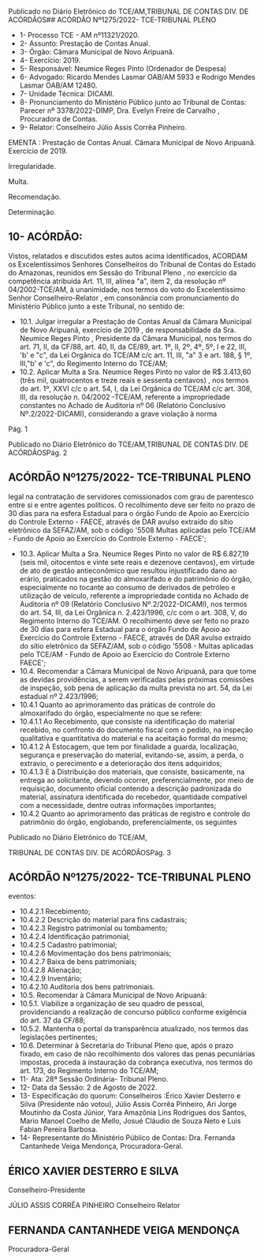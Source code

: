 Publicado  no  Diário  Eletrônico do TCE/AM,TRIBUNAL DE CONTAS DIV. DE ACÓRDÃOS## ACÓRDÃO Nº1275/2022- TCE-TRIBUNAL PLENO

- 1- Processo TCE - AM nº11321/2020.
- 2- Assunto: Prestação de Contas Anual.
- 3- Órgão: Câmara Municipal de Novo Aripuanâ.
- 4- Exercício: 2019.
- 5- Responsável: Neumice Reges Pinto (Ordenador de Despesa)
- 6- Advogado: Ricardo  Mendes  Lasmar  OAB/AM  5933  e  Rodrigo  Mendes  Lasmar OAB/AM 12480.
- 7- Unidade Técnica: DICAMI.
- 8- Pronunciamento do Ministério Público junto  ao  Tribunal  de  Contas: Parecer  nº 3378/2022-DIMP, Dra. Evelyn Freire de Carvalho , Procuradora de Contas.
- 9- Relator: Conselheiro Júlio Assis Corrêa Pinheiro.

EMENTA : Prestação  de  Contas  Anual.  Câmara Municipal de Novo Aripuanâ. Exercício de 2019.

Irregularidade.

Multa.

Recomendação.

Determinação.

## 10-  ACÓRDÃO:

Vistos, relatados e discutidos estes autos acima identificados, ACORDAM os Excelentíssimos Senhores Conselheiros do Tribunal de Contas do Estado do Amazonas, reunidos em Sessão do Tribunal Pleno , no exercício da competência atribuída Art. 11, III, alínea "a", item 2, da resolução nº 04/2002-TCE/AM, à unanimidade, nos termos do voto do  Excelentíssimo  Senhor  Conselheiro-Relator ,  em  consonância com  pronunciamento do Ministério Público junto a este Tribunal, no sentido de:

- 10.1. Julgar irregular a Prestação de Contas Anual da Câmara Municipal de  Novo  Aripuanã,  exercício  de  2019 ,  de  responsabilidade  da Sra. Neumice Reges Pinto , Presidente da Câmara Municipal, nos termos do art. 71, II, da CF/88, art. 40, II, da CE/89, art. 1º, II, 2º, 4º, 5º, I e 22, III, 'b' e "c", da Lei Orgânica do TCE/AM c/c art. 11, III, "a" 3 e art. 188, § 1º, III,"b' e 'c", do Regimento Interno do TCE/AM;
- 10.2. Aplicar Multa a Sra. Neumice Reges Pinto no valor de R$ 3.413,60 (três mil, quatrocentos e treze reais e sessenta centavos) , nos termos do art. 1º, XXVI c/c o art.  54, I, da Lei Orgânica do TCE/AM c/c art. 308, III, da resolução n. 04/2002 -TCE/AM, referente a  impropriedade  constantes  no  Achado  de  Auditoria  nº  06  (Relatório Conclusivo Nº.2/2022-DICAMI), considerando a grave violação à norma

Pág. 1

Publicado  no  Diário  Eletrônico do TCE/AM,TRIBUNAL DE CONTAS DIV. DE ACÓRDÃOSPág. 2

## ACÓRDÃO Nº1275/2022- TCE-TRIBUNAL PLENO

legal na contratação de servidores comissionados com grau de parentesco entre si e entre agentes políticos. O recolhimento deve ser feito no prazo de 30 dias para na esfera Estadual para o órgão Fundo de  Apoio  ao  Exercício  do  Controle  Externo  -  FAECE,  através  de  DAR avulso extraído do sítio eletrônico da SEFAZ/AM, sob o código '5508 Multas  aplicadas  pelo  TCE/AM  -  Fundo  de  Apoio  ao  Exercício  do Controle Externo - FAECE';

- 10.3. Aplicar Multa a  Sra. Neumice Reges Pinto no  valor  de R$ 6.827,19 (seis  mil,  oitocentos  e  vinte  sete  reais  e  dezenove  centavos), em virtude de ato de gestão antieconômico que resultou injustificado dano ao  erário,  praticados  na  gestão  do  almoxarifado  e  do  patrimônio  do órgão, especialmente no tocante ao consumo de derivados de petróleo e utilização  de  veículo,  referente  a  impropriedade  contida  no  Achado  de Auditoria nº 09 (Relatório Conclusivo Nº.2/2022-DICAMI), nos termos do art.  54,  III,  da  Lei  Orgânica  n.  2.423/1996,  c/c  com  o  art.  308,  V,  do Regimento Interno do TCE/AM. O recolhimento deve ser feito no prazo de  30  dias para esfera  Estadual  para  o  órgão  Fundo  de  Apoio  ao Exercício do Controle Externo - FAECE, através de DAR avulso extraído do sítio eletrônico da SEFAZ/AM, sob o código '5508 - Multas aplicadas pelo  TCE/AM  -  Fundo  de  Apoio  ao  Exercício  do  Controle  Externo  FAECE';
- 10.4. Recomendar a Câmara Municipal de Novo Aripuanâ, para que tome as devidas providências, a serem verificadas pelas próximas comissões de inspeção,  sob  pena  de  aplicação  da  multa  prevista  no  art.  54,  da  Lei estadual nº 2.423/1996;
- 10.4.1 Quanto ao aprimoramento das práticas de controle do almoxarifado do órgão, especialmente no que se refere:
- 10.4.1.1 Ao  Recebimento,  que  consiste  na  identificação  do  material recebido, no confronto do documento fiscal com o pedido, na inspeção qualitativa e quantitativa do material e na aceitação formal do mesmo;
- 10.4.1.2 À  Estocagem,  que  tem  por  finalidade  a  guarda,  localização, segurança  e  preservação  do  material,  evitando-se,  assim,  a  perda,  o extravio, o perecimento e a deterioração dos itens adquiridos;
- 10.4.1.3 E  à  Distribuição  dos  materiais,  que  consiste,  basicamente,  na entrega ao solicitante, devendo ocorrer, preferencialmente, por meio de requisição,  documento  oficial  contendo  a  descrição  padronizada  do material,  assinatura  identificada  do  recebedor,  quantidade  compatível com a necessidade, dentre outras informações importantes;
- 10.4.2 Quanto ao aprimoramento das práticas de registro e controle do patrimônio do órgão, englobando, preferencialmente, os seguintes

Publicado  no  Diário  Eletrônico do TCE/AM,

TRIBUNAL DE CONTAS DIV. DE ACÓRDÃOSPág. 3

## ACÓRDÃO Nº1275/2022- TCE-TRIBUNAL PLENO

eventos:

- 10.4.2.1 Recebimento;
- 10.4.2.2 Descrição do material para fins cadastrais;
- 10.4.2.3 Registro patrimonial ou tombamento;
- 10.4.2.4 Identificação patrimonial;
- 10.4.2.5 Cadastro patrimonial;
- 10.4.2.6 Movimentação dos bens patrimoniais;
- 10.4.2.7 Baixa de bens patrimoniais;
- 10.4.2.8 Alienação;
- 10.4.2.9 Inventário;
- 10.4.2.10 Auditoria dos bens patrimoniais.
- 10.5. Recomendar à Câmara Municipal de Novo Aripuanâ:
- 10.5.1. Viabilize a organização de seu quadro de pessoal, providenciando a realização de concurso público conforme exigência do art. 37 da CF/88;
- 10.5.2. Mantenha o portal da transparência atualizado, nos termos das legislações pertinentes;
- 10.6. Determinar à Secretaria do Tribunal Pleno que, após o prazo fixado, em caso de não recolhimento dos valores das penas pecuniárias impostas, proceda à instauração da cobrança executiva, nos termos do art. 173, do Regimento Interno do TCE/AM;
- 11-  Ata: 28ª Sessão Ordinária- Tribunal Pleno.
- 12-  Data da Sessão: 2 de Agosto de 2022.
- 13-  Especificação do quorum: Conselheiros :Érico Xavier Desterro e Silva (Presidente não  votou),  Júlio  Assis  Corrêa  Pinheiro,  Ari  Jorge  Moutinho  da  Costa  Júnior,  Yara Amazônia Lins Rodrigues dos Santos, Mario Manoel Coelho de Mello, Josué Cláudio de Souza Neto e Luis Fabian Pereira Barbosa.
- 14-  Representante do Ministério Público de Contas: Dra. Fernanda Cantanhede Veiga Mendonça, Procuradora-Geral.

## ÉRICO XAVIER DESTERRO E SILVA

Conselheiro-Presidente

JÚLIO ASSIS CORRÊA PINHEIRO Conselheiro Relator

## FERNANDA CANTANHEDE VEIGA MENDONÇA

Procuradora-Geral